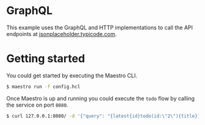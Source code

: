 # GraphQL

This example uses the GraphQL and HTTP implementations to call the API endpoints at [jsonplaceholder.typicode.com](https://jsonplaceholder.typicode.com/).

# Getting started

You could get started by executing the Maestro CLI.

```bash
$ maestro run -f config.hcl
```

Once Maestro is up and running you could execute the `todo` flow by calling the service on port `8080`.

```bash
$ curl 127.0.0.1:8080/ -d '{"query": "{latest{id}todo(id:\"2\"){title}}"}'
```